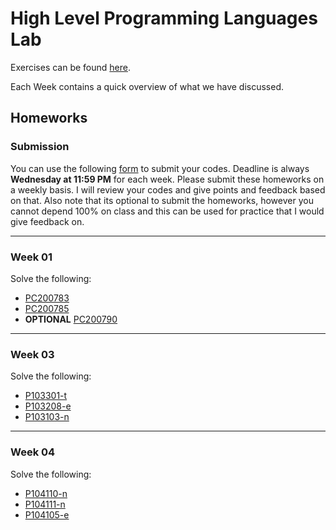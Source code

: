 # High Level Programming Languages Lab

Exercises can be found [here](https://github.com/INBPA0212L-2023/exercises).

Each Week contains a quick overview of what we have discussed.

## Homeworks

### Submission

You can use the following [form](https://forms.gle/vtMBJi1QwpN2NgFp8) to submit your codes. Deadline is always **Wednesday at 11:59 PM** for each week. Please submit these homeworks on a weekly basis. I will review your codes and give points and feedback based on that. Also note that its optional to submit the homeworks, however you cannot depend 100% on class and this can be used for practice that I would give feedback on.

---

### Week 01

Solve the following:

- [PC200783](https://github.com/INBPA0212L-2023/exercises/blob/main/week-01/PC200783.md)
- [PC200785](https://github.com/INBPA0212L-2023/exercises/blob/main/week-01/PC200785.md)
- **OPTIONAL** [PC200790](https://github.com/INBPA0212L-2023/exercises/blob/main/week-01/PC200790.md)

---

### Week 03

Solve the following:

- [P103301-t](https://github.com/INBPA0212L-2023/exercises/blob/main/week-03/P1033/P103301-t.md)
- [P103208-e](https://github.com/INBPA0212L-2023/exercises/blob/main/week-03/P1032/P103208-e.md)
- [P103103-n](https://github.com/INBPA0212L-2023/exercises/blob/main/week-03/P1031/P103103-n.md)

---

### Week 04

Solve the following:

- [P104110-n](https://github.com/INBPA0212L-2023/exercises/blob/main/week-04/P1041/P104110-n.md)
- [P104111-n](https://github.com/INBPA0212L-2023/exercises/blob/main/week-04/P1041/P104111-n.md)
- [P104105-e](https://github.com/INBPA0212L-2023/exercises/blob/main/week-04/P1041/P104105-e.md)
